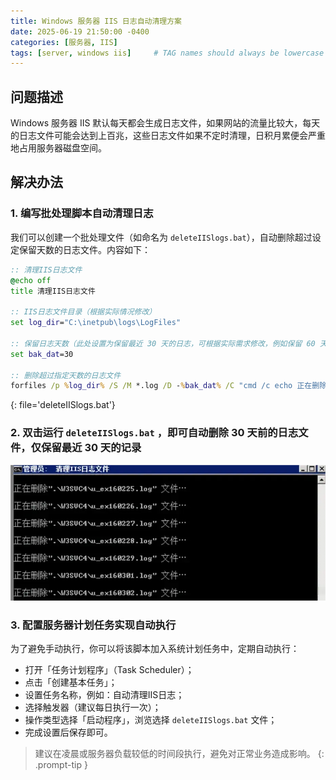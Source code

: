 ```yaml
---
title: Windows 服务器 IIS 日志自动清理方案
date: 2025-06-19 21:50:00 -0400
categories: [服务器, IIS]
tags: [server, windows iis]     # TAG names should always be lowercase
---
```


## 问题描述

Windows 服务器 IIS 默认每天都会生成日志文件，如果网站的流量比较大，每天的日志文件可能会达到上百兆，这些日志文件如果不定时清理，日积月累便会严重地占用服务器磁盘空间。

## 解决办法

### 1. 编写批处理脚本自动清理日志

我们可以创建一个批处理文件（如命名为 `deleteIISlogs.bat`），自动删除超过设定保留天数的日志文件。内容如下：

```bat
:: 清理IIS日志文件
@echo off
title 清理IIS日志文件

:: IIS日志文件目录（根据实际情况修改）
set log_dir="C:\inetpub\logs\LogFiles"

:: 保留日志天数（此处设置为保留最近 30 天的日志，可根据实际需求修改，例如保留 60 天的日志将其改为 set bak_dat=60）
set bak_dat=30

:: 删除超过指定天数的日志文件
forfiles /p %log_dir% /S /M *.log /D -%bak_dat% /C "cmd /c echo 正在删除@relpath 文件… & echo. & del @file"
```
{: file='deleteIISlogs.bat'}

### 2. 双击运行 `deleteIISlogs.bat` ，即可自动删除 30 天前的日志文件，仅保留最近 30 天的记录

![delete iis logs](/assets/images/20250619/deleteIISlog.webp)

### 3. 配置服务器计划任务实现自动执行

为了避免手动执行，你可以将该脚本加入系统计划任务中，定期自动执行：

- 打开「任务计划程序」（Task Scheduler）；
- 点击「创建基本任务」；
- 设置任务名称，例如：自动清理IIS日志；
- 选择触发器（建议每日执行一次）；
- 操作类型选择「启动程序」，浏览选择 `deleteIISlogs.bat` 文件；
- 完成设置后保存即可。

> 建议在凌晨或服务器负载较低的时间段执行，避免对正常业务造成影响。
{: .prompt-tip }

